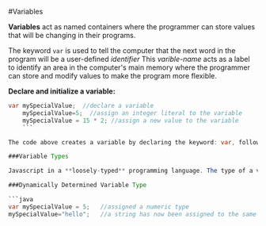 #Variables

**Variables** act as named containers where the programmer can store values that will be changing in their programs.

The keyword ```var``` is used to tell the computer that the next word in the program will be a user-defined *identifier*  This *varible-name* acts as a label to identify an area in the computer's main memory where the programmer can store and modify values to make the program more flexible. 

**Declare and initialize a variable:**

```java
var mySpecialValue;  //declare a variable
    mySpecialValue=5;  //assign an integer literal to the variable
    mySpecialValue = 15 * 2; //assign a new value to the variable
    ```

The code above creates a variable by declaring the keyword: var, followed by the identifier name  ``mySpecialValue``. In the next statement, we assigns the value 5 to the variable. The third line of code changes the value stored in the memory location: ``mySpecialValue``  to the result of the evaluation of the expression: 15 * 2.  

###Variable Types

Javascript in a **loosely-typed** programming language. The type of a variable is determined dynamically, based on the value currently assigned to the variable.  A variable can be assigned different types of values throughout a program. This is in contrast to most other programming languages like Java or C++, which are **strongly-typed**.  In **strongly-typed** languages, when we want to declare a variable, we must first specify the **data-type** that we want to use.

###Dynamically Determined Variable Type

```java
var mySpecialValue = 5;   //assigned a numeric type
mySpecialValue="hello";   //a string has now been assigned to the same variable
```


